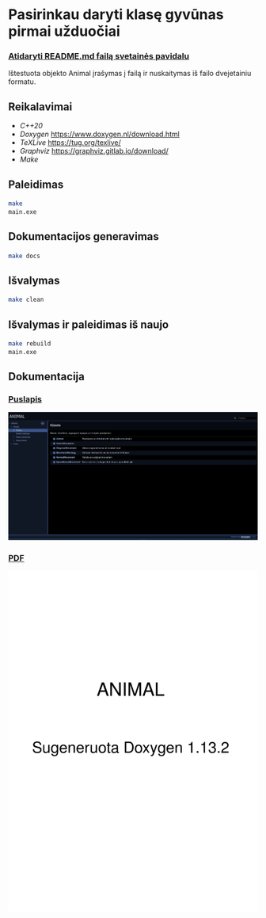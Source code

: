 # Pasirinkau daryti klasę gyvūnas pirmai užduočiai
### [Atidaryti README.md failą svetainės pavidalu](https://marokas2005.github.io/cpp-2025/)

Ištestuota objekto Animal įrašymas į failą ir nuskaitymas iš failo dvejetainiu formatu.

## Reikalavimai
* *C++20*
* *Doxygen* https://www.doxygen.nl/download.html
* *TeXLive* https://tug.org/texlive/
* *Graphviz* https://graphviz.gitlab.io/download/
* *Make*

## Paleidimas
```bash
make
main.exe
```
## Dokumentacijos generavimas
```bash
make docs
```
## Išvalymas
```bash
make clean
```
## Išvalymas ir paleidimas iš naujo
```bash
make rebuild
main.exe
```
## Dokumentacija
### [Puslapis](docs\html\index.html)
[![View the full documentation (HTML)[docs]](htmlPreview.png)](docs\html\index.html)

### [PDF](documentation.pdf)
[![View the full documentation (PDF)[docs]](docsPreview.png)](documentation.pdf)
